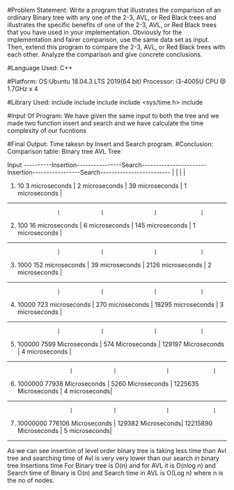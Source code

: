 #Problem Statement: 
Write a program that illustrates the comparison of an ordinary Binary tree with any one of the
2-3, AVL, or Red Black trees and illustrates the specific benefits of one of the 2-3, AVL, or Red
Black trees that you have used in your implementation. Obviously for the implementation
and fairer comparison, use the same data set as input. Then, extend this program to compare
the 2-3, AVL, or Red Black trees with each other. Analyze the comparison and give concrete
conclusions.

#Language Used: 
C++


#Platform:
OS:Ubuntu 18.04.3 LTS 2019(64 bit)
Processor: i3-4005U CPU @ 1.7GHz x 4

#Library Used:
include <iostream>
include <vector>
include <fstream>
include <sys/time.h>
include <chrono> 




#Input Of Program:
We have given the same input to both the tree and we made two function insert and search and we have calculate the time complexity of our 
fucntions 

#Final Output:
Time takesn by Insert and Search program.
#Conclusion:
Comparison table:
			Binary tree						AVL Tree						
									                       
   Input ----------Insertion----------------Search-----------------------Insertion-----------------Search-------------------------
				    |			  |			       |		      |
1. 10    	  3 microseconds    |   2 microseconds    |  	  39 microseconds      |   1 microseconds     | 
---------------------------------------------------------------------------------------------------------------------------------------	
				    |			  |			       |		      |
2. 100 		 16 microseconds    |  6 microseconds     |  	  145 microseconds     |    1 microseconds    | 
---------------------------------------------------------------------------------------------------------------------------------------
				    |			  |			       |		      |
3. 1000    	152 microseconds    |    39 microseconds  |   	   2126 microseconds   |     2 microseconds   |
---------------------------------------------------------------------------------------------------------------------------------------
				    |			  |			       |		      |
4. 10000        723 microseconds    |    270 microseconds |  	 18295 microseconds    |      3 microseconds  | 
---------------------------------------------------------------------------------------------------------------------------------------
				    |			  |			       |		      |	
5. 100000        7599 Microseconds  |   574 Microseconds  |      129197 Microseconds   |       4 microseconds | 
---------------------------------------------------------------------------------------------------------------------------------------	
	    			    |			  |			       |		      |
6. 1000000       77938 Microseconds |   5260 Microseconds |      1225635 Microseconds  |        4 microseconds|
---------------------------------------------------------------------------------------------------------------------------------------	
	    			    |			  |			       |		      |
7. 10000000     776106 Microseconds |  129382 Microseconds|      12215890 Microseconds |        5 microseconds|
---------------------------------------------------------------------------------------------------------------------------------------	

As we can see insertion of level order binary tree is taking less time than Avl tree and searching time of Avl is very very lower than
our search in binary tree Insertions time For Binary tree is O(n) and for AVL it is O(nlog n)
and Search time of Binary is O(n) and Search time in AVL is O(Log n) where n is the no of nodes. 
